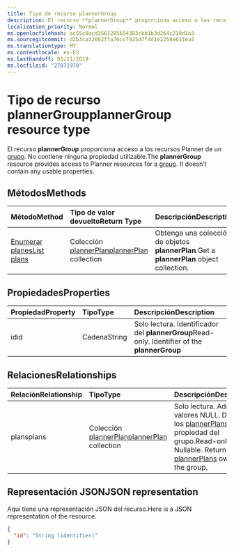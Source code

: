 ```yaml
---
title: Tipo de recurso plannerGroup
description: El recurso **plannerGroup** proporciona acceso a los recursos de organizador para un grupo. No contiene todas las propiedades utilizables.
localization_priority: Normal
ms.openlocfilehash: ac55c0acd3561205654383cbb1b3d264c219d1a3
ms.sourcegitcommit: d2b3ca32602ffa76cc7925d7f4d1e2258e611ea5
ms.translationtype: MT
ms.contentlocale: es-ES
ms.lasthandoff: 01/11/2019
ms.locfileid: "27871970"
---
```

# <a name="plannergroup-resource-type"></a><span data-ttu-id="e20fd-104">Tipo de recurso plannerGroup</span><span class="sxs-lookup"><span data-stu-id="e20fd-104">plannerGroup resource type</span></span>

<span data-ttu-id="e20fd-p102">El recurso **plannerGroup** proporciona acceso a los recursos Planner de un [grupo](group.md). No contiene ninguna propiedad utilizable.</span><span class="sxs-lookup"><span data-stu-id="e20fd-p102">The **plannerGroup** resource provides access to Planner resources for a [group](group.md). It doesn't contain any usable properties.</span></span>

## <a name="methods"></a><span data-ttu-id="e20fd-107">Métodos</span><span class="sxs-lookup"><span data-stu-id="e20fd-107">Methods</span></span>

| <span data-ttu-id="e20fd-108">Método</span><span class="sxs-lookup"><span data-stu-id="e20fd-108">Method</span></span>           | <span data-ttu-id="e20fd-109">Tipo de valor devuelto</span><span class="sxs-lookup"><span data-stu-id="e20fd-109">Return Type</span></span>    |<span data-ttu-id="e20fd-110">Descripción</span><span class="sxs-lookup"><span data-stu-id="e20fd-110">Description</span></span>|
|:---------------|:--------|:----------|
|[<span data-ttu-id="e20fd-111">Enumerar planes</span><span class="sxs-lookup"><span data-stu-id="e20fd-111">List plans</span></span>](../api/plannergroup-list-plans.md) |<span data-ttu-id="e20fd-112">Colección [plannerPlan](plannerplan.md)</span><span class="sxs-lookup"><span data-stu-id="e20fd-112">[plannerPlan](plannerplan.md) collection</span></span>| <span data-ttu-id="e20fd-113">Obtenga una colección de objetos **plannerPlan**.</span><span class="sxs-lookup"><span data-stu-id="e20fd-113">Get a **plannerPlan** object collection.</span></span>|

## <a name="properties"></a><span data-ttu-id="e20fd-114">Propiedades</span><span class="sxs-lookup"><span data-stu-id="e20fd-114">Properties</span></span>
| <span data-ttu-id="e20fd-115">Propiedad</span><span class="sxs-lookup"><span data-stu-id="e20fd-115">Property</span></span>     | <span data-ttu-id="e20fd-116">Tipo</span><span class="sxs-lookup"><span data-stu-id="e20fd-116">Type</span></span>   |<span data-ttu-id="e20fd-117">Descripción</span><span class="sxs-lookup"><span data-stu-id="e20fd-117">Description</span></span>|
|:---------------|:--------|:----------|
|<span data-ttu-id="e20fd-118">id</span><span class="sxs-lookup"><span data-stu-id="e20fd-118">id</span></span>|<span data-ttu-id="e20fd-119">Cadena</span><span class="sxs-lookup"><span data-stu-id="e20fd-119">String</span></span>| <span data-ttu-id="e20fd-p103">Solo lectura. Identificador del **plannerGroup**</span><span class="sxs-lookup"><span data-stu-id="e20fd-p103">Read-only. Identifier of the **plannerGroup**</span></span>|

## <a name="relationships"></a><span data-ttu-id="e20fd-122">Relaciones</span><span class="sxs-lookup"><span data-stu-id="e20fd-122">Relationships</span></span>
| <span data-ttu-id="e20fd-123">Relación</span><span class="sxs-lookup"><span data-stu-id="e20fd-123">Relationship</span></span> | <span data-ttu-id="e20fd-124">Tipo</span><span class="sxs-lookup"><span data-stu-id="e20fd-124">Type</span></span>   |<span data-ttu-id="e20fd-125">Descripción</span><span class="sxs-lookup"><span data-stu-id="e20fd-125">Description</span></span>|
|:---------------|:--------|:----------|
|<span data-ttu-id="e20fd-126">plans</span><span class="sxs-lookup"><span data-stu-id="e20fd-126">plans</span></span>|<span data-ttu-id="e20fd-127">Colección [plannerPlan](plannerplan.md)</span><span class="sxs-lookup"><span data-stu-id="e20fd-127">[plannerPlan](plannerplan.md) collection</span></span>| <span data-ttu-id="e20fd-p104">Solo lectura. Admite valores NULL. Devuelve los [plannerPlans](plannerplan.md) propiedad del grupo.</span><span class="sxs-lookup"><span data-stu-id="e20fd-p104">Read-only. Nullable. Returns the [plannerPlans](plannerplan.md) owned by the group.</span></span>|

## <a name="json-representation"></a><span data-ttu-id="e20fd-131">Representación JSON</span><span class="sxs-lookup"><span data-stu-id="e20fd-131">JSON representation</span></span>
<span data-ttu-id="e20fd-132">Aquí tiene una representación JSON del recurso.</span><span class="sxs-lookup"><span data-stu-id="e20fd-132">Here is a JSON representation of the resource.</span></span>

<!-- {
  "blockType": "resource",
  "baseType": "microsoft.graph.entity",
  "optionalProperties": [

  ],
  "@odata.type": "microsoft.graph.plannerGroup"
}-->

```json
{
  "id": "String (identifier)"
}

```

<!-- uuid: 8fcb5dbc-d5aa-4681-8e31-b001d5168d79
2015-10-25 14:57:30 UTC -->
<!-- {
  "type": "#page.annotation",
  "description": "plannerGroup resource",
  "keywords": "",
  "section": "documentation",
  "tocPath": ""
}-->
